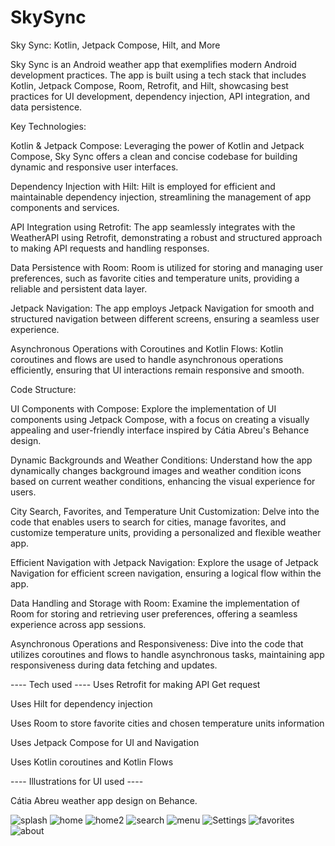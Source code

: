 # SkySync

Sky Sync: Kotlin, Jetpack Compose, Hilt, and More

Sky Sync is an Android weather app that exemplifies modern Android development practices. The app is built using a tech stack that includes Kotlin, Jetpack Compose, Room, Retrofit, and Hilt, showcasing best practices for UI development, dependency injection, API integration, and data persistence.

Key Technologies:

Kotlin & Jetpack Compose:
Leveraging the power of Kotlin and Jetpack Compose, Sky Sync offers a clean and concise codebase for building dynamic and responsive user interfaces.

Dependency Injection with Hilt:
Hilt is employed for efficient and maintainable dependency injection, streamlining the management of app components and services.

API Integration using Retrofit:
The app seamlessly integrates with the WeatherAPI using Retrofit, demonstrating a robust and structured approach to making API requests and handling responses.

Data Persistence with Room:
Room is utilized for storing and managing user preferences, such as favorite cities and temperature units, providing a reliable and persistent data layer.

Jetpack Navigation:
The app employs Jetpack Navigation for smooth and structured navigation between different screens, ensuring a seamless user experience.

Asynchronous Operations with Coroutines and Kotlin Flows:
Kotlin coroutines and flows are used to handle asynchronous operations efficiently, ensuring that UI interactions remain responsive and smooth.

Code Structure:

UI Components with Compose:
Explore the implementation of UI components using Jetpack Compose, with a focus on creating a visually appealing and user-friendly interface inspired by Cátia Abreu's Behance design.

Dynamic Backgrounds and Weather Conditions:
Understand how the app dynamically changes background images and weather condition icons based on current weather conditions, enhancing the visual experience for users.

City Search, Favorites, and Temperature Unit Customization:
Delve into the code that enables users to search for cities, manage favorites, and customize temperature units, providing a personalized and flexible weather app.

Efficient Navigation with Jetpack Navigation:
Explore the usage of Jetpack Navigation for efficient screen navigation, ensuring a logical flow within the app.

Data Handling and Storage with Room:
Examine the implementation of Room for storing and retrieving user preferences, offering a seamless experience across app sessions.

Asynchronous Operations and Responsiveness:
Dive into the code that utilizes coroutines and flows to handle asynchronous tasks, maintaining app responsiveness during data fetching and updates.

---- Tech used ----
Uses Retrofit for making API Get request

Uses Hilt for dependency injection

Uses Room to store favorite cities and chosen temperature units information

Uses Jetpack Compose for UI and Navigation

Uses Kotlin coroutines and Kotlin Flows

---- Illustrations for UI used ----

Cátia Abreu weather app design on Behance.


![splash](https://github.com/Kris-glitch/SkySync/assets/78586563/a6c93241-2ed0-440d-a1d2-17d661b87281)
![home](https://github.com/Kris-glitch/SkySync/assets/78586563/19f05768-32fb-4180-839b-e1e5793f1781)
![home2](https://github.com/Kris-glitch/SkySync/assets/78586563/6a4fbc40-5ce6-4657-9215-f76d6de32b31)
![search](https://github.com/Kris-glitch/SkySync/assets/78586563/e11e0bf1-0f0d-4581-9216-1f8084bbe628)
![menu](https://github.com/Kris-glitch/SkySync/assets/78586563/969ef401-5d11-45dc-8190-95c119c1c709)
![Settings](https://github.com/Kris-glitch/SkySync/assets/78586563/bfa1a445-a938-4a99-a07a-c695a75f243e)
![favorites](https://github.com/Kris-glitch/SkySync/assets/78586563/dfc9b8e3-49b2-45a4-a414-4c8c3fae90ff)
![about](https://github.com/Kris-glitch/SkySync/assets/78586563/78286400-d33a-44f1-9621-481996dc8bbf)


